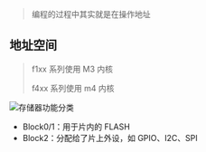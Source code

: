 <!--
title: 01-STM32基础
sort:
-->

> 编程的过程中其实就是在操作地址

## 地址空间

> f1xx 系列使用 M3 内核
>
> f4xx 系列使用 m4 内核

![存储器功能分类](https://img-1257284600.cos.ap-beijing.myqcloud.com/2021/2020031709560628.png)

- Block0/1：用于片内的 FLASH
- Block2：分配给了片上外设，如 GPIO、I2C、SPI
